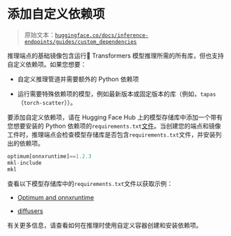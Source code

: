 # 添加自定义依赖项

> 原始文本：[`huggingface.co/docs/inference-endpoints/guides/custom_dependencies`](https://huggingface.co/docs/inference-endpoints/guides/custom_dependencies)

推理端点的基础镜像包含运行🤗 Transformers 模型推理所需的所有库，但也支持自定义依赖项。如果您想要：

+   自定义推理管道并需要额外的 Python 依赖项

+   运行需要特殊依赖项的模型，例如最新版本或固定版本的库（例如，`tapas`（`torch-scatter`））。

要添加自定义依赖项，请在 Hugging Face Hub 上的模型存储库中添加一个带有您想要安装的 Python 依赖项的`requirements.txt`[文件](https://huggingface.co/philschmid/distilbert-onnx-banking77/blob/main/requirements.txt)。当创建您的端点和镜像工件时，推理端点会检查模型存储库是否包含`requirements.txt`文件，并安装列出的依赖项。

```py
optimum[onnxruntime]==1.2.3
mkl-include
mkl
```

查看以下模型存储库中的`requirements.txt`文件以获取示例：

+   [Optimum and onnxruntime](https://huggingface.co/philschmid/distilbert-onnx-banking77/blob/main/requirements.txt)

+   [diffusers](https://huggingface.co/philschmid/stable-diffusion-v1-4-endpoints/blob/main/requirements.txt)

有关更多信息，请查看如何在推理时使用自定义容器创建和安装依赖项。
